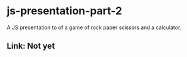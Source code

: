 # js-presentation-part-2

A JS presentation to of a game of rock paper scissors and a calculator.

## Link: Not yet
